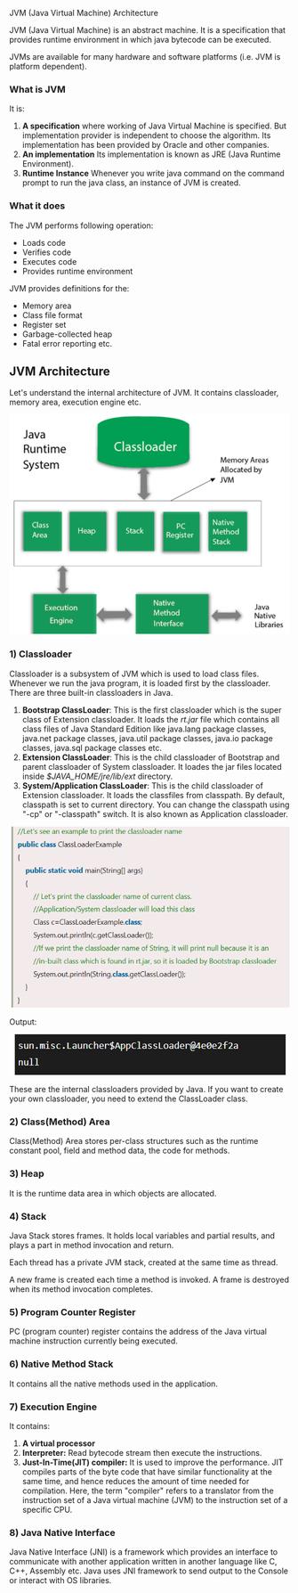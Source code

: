 JVM (Java Virtual Machine) Architecture

JVM (Java Virtual Machine) is an abstract machine. It is a specification that provides runtime environment in which java bytecode can be executed.

JVMs are available for many hardware and software platforms (i.e. JVM is platform dependent).

### **What is JVM**

It is:

1.  **A specification** where working of Java Virtual Machine is specified. But implementation provider is independent to choose the algorithm. Its implementation has been provided by Oracle and other companies.
2.  **An implementation** Its implementation is known as JRE (Java Runtime Environment).
3.  **Runtime Instance** Whenever you write java command on the command prompt to run the java class, an instance of JVM is created.

### **What it does**

The JVM performs following operation:

-   Loads code
-   Verifies code
-   Executes code
-   Provides runtime environment

JVM provides definitions for the:

-   Memory area
-   Class file format
-   Register set
-   Garbage-collected heap
-   Fatal error reporting etc.

## **JVM Architecture**

Let's understand the internal architecture of JVM. It contains classloader, memory area, execution engine etc.

![](media/b2f0e8d3c27bd9175ef7319a7f2b5bee.png)

### **1) Classloader**

Classloader is a subsystem of JVM which is used to load class files. Whenever we run the java program, it is loaded first by the classloader. There are three built-in classloaders in Java.

1.  **Bootstrap ClassLoader**: This is the first classloader which is the super class of Extension classloader. It loads the *rt.jar* file which contains all class files of Java Standard Edition like java.lang package classes, java.net package classes, java.util package classes, java.io package classes, java.sql package classes etc.
2.  **Extension ClassLoader**: This is the child classloader of Bootstrap and parent classloader of System classloader. It loades the jar files located inside *\$JAVA_HOME/jre/lib/ext* directory.
3.  **System/Application ClassLoader**: This is the child classloader of Extension classloader. It loads the classfiles from classpath. By default, classpath is set to current directory. You can change the classpath using "-cp" or "-classpath" switch. It is also known as Application classloader.

![](media/38b9dda99341fd1006de32386b8c19e4.png)

Output:

![](media/eb90bc3bc4347280c0a04c927bb8b50c.png)

These are the internal classloaders provided by Java. If you want to create your own classloader, you need to extend the ClassLoader class.

### **2) Class(Method) Area**

Class(Method) Area stores per-class structures such as the runtime constant pool, field and method data, the code for methods.

### **3) Heap**

It is the runtime data area in which objects are allocated.

### **4) Stack**

Java Stack stores frames. It holds local variables and partial results, and plays a part in method invocation and return.

Each thread has a private JVM stack, created at the same time as thread.

A new frame is created each time a method is invoked. A frame is destroyed when its method invocation completes.

### **5) Program Counter Register**

PC (program counter) register contains the address of the Java virtual machine instruction currently being executed.

### **6) Native Method Stack**

It contains all the native methods used in the application.

### **7) Execution Engine**

It contains:

1.  **A virtual processor**
2.  **Interpreter:** Read bytecode stream then execute the instructions.
3.  **Just-In-Time(JIT) compiler:** It is used to improve the performance. JIT compiles parts of the byte code that have similar functionality at the same time, and hence reduces the amount of time needed for compilation. Here, the term "compiler" refers to a translator from the instruction set of a Java virtual machine (JVM) to the instruction set of a specific CPU.

### **8) Java Native Interface**

Java Native Interface (JNI) is a framework which provides an interface to communicate with another application written in another language like C, C++, Assembly etc. Java uses JNI framework to send output to the Console or interact with OS libraries.
